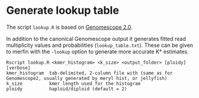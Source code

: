 # Generate lookup table

The script `lookup.R` is based on [Genomescope 2.0](http://qb.cshl.edu/genomescope/genomescope2.0/).

In addition to the canonical Genomescope output it generates fitted read multiplicity values and probabilities (`lookup_table.txt`).
These can be given to merfin with the `-lookup` option to generate more accurate K* estimates.

```
Rscript lookup.R <kmer_histogram> <k_size> <output_folder> [ploidy] [verbose]
kmer_histogram  tab-delimited, 2-column file with (same as for Genomescope2, usually generated by meryl hist, or jellyfish)
k_size          kmer length used for the histogram
ploidy          haploid/diploid (default = 2)
```